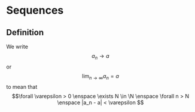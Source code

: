 # Sequences

## Definition

We write
$$a_n \to a$$
or
$$\lim_{n \to \infty} a_n = a$$
to mean that
$$\forall \varepsilon > 0 \enspace \exists N \in \N \enspace \forall n > N \enspace |a_n - a| < \varepsilon $$
